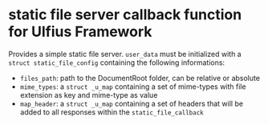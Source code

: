 # static file server callback function for Ulfius Framework

Provides a simple static file server. `user_data` must be initialized with a `struct static_file_config` containing the following informations:

- `files_path`: path to the DocumentRoot folder, can be relative or absolute
- `mime_types`: a `struct _u_map` containing a set of mime-types with file extension as key and mime-type as value
- `map_header`: a `struct _u_map` containing a set of headers that will be added to all responses within the `static_file_callback`
